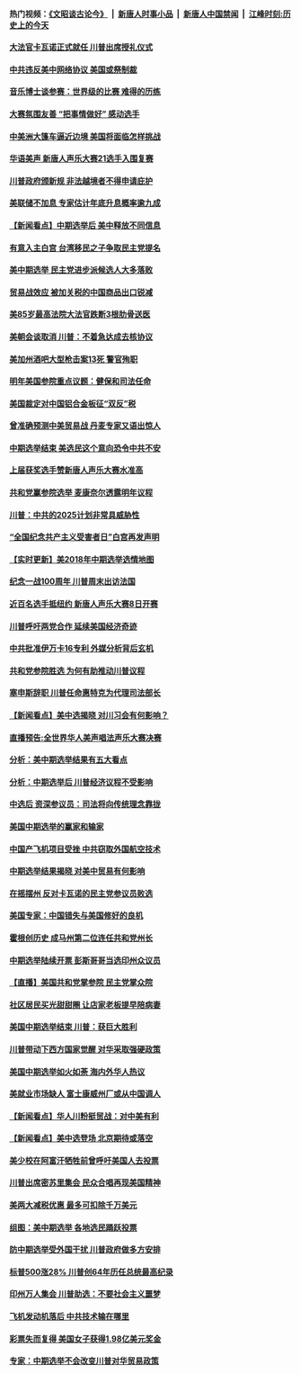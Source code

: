#### 热门视频：[《文昭谈古论今》](https://github.com/gfw-breaker/wenzhao/blob/master/README.md?t=11091533?t=11091233) &nbsp;|&nbsp; [新唐人时事小品](https://github.com/gfw-breaker/ntdtv-comedy/blob/master/README.md?t=11091533?t=11091233) &nbsp;|&nbsp; [新唐人中国禁闻](https://github.com/gfw-breaker/ntdtv-news/blob/master/README.md?t=11091533?t=11091233) &nbsp;|&nbsp; [江峰时刻:历史上的今天](https://github.com/gfw-breaker/today-in-history/blob/master/README.md?t=11091533?t=11091233) 

#### [大法官卡瓦诺正式就任 川普出席授礼仪式](../pages/nsc412/n10840367.md?t=11091533?t=11091233) 

#### [中共违反美中网络协议 美国或祭制裁](../pages/nsc412/n10840238.md?t=11091533?t=11091233) 

#### [音乐博士谈参赛：世界级的比赛 难得的历练](../pages/nsc412/n10839835.md?t=11091533?t=11091233) 

#### [大赛氛围友善 “把事情做好” 感动选手](../pages/nsc412/n10839875.md?t=11091533?t=11091233) 

#### [中美洲大篷车逼近边境 美国将面临怎样挑战](../pages/nsc412/n10839620.md?t=11091533?t=11091233) 

#### [华语美声 新唐人声乐大赛21选手入围复赛](../pages/nsc412/n10839807.md?t=11091533?t=11091233) 

#### [川普政府颁新规 非法越境者不得申请庇护](../pages/nsc412/n10839735.md?t=11091533?t=11091233) 

#### [美联储不加息 专家估计年底升息概率逾九成](../pages/nsc412/n10839625.md?t=11091533?t=11091233) 

#### [【新闻看点】中期选举后 美中释放不同信息](../pages/nsc412/n10839180.md?t=11091533?t=11091233) 

#### [有意入主白宫 台湾移民之子争取民主党提名](../pages/nsc412/n10839477.md?t=11091533?t=11091233) 

#### [美中期选举 民主党进步派候选人大多落败](../pages/nsc412/n10839376.md?t=11091533?t=11091233) 

#### [贸易战效应 被加关税的中国商品出口锐减](../pages/nsc412/n10839305.md?t=11091533?t=11091233) 

#### [美85岁最高法院大法官跌断3根肋骨送医](../pages/nsc412/n10839064.md?t=11091533?t=11091233) 

#### [美朝会谈取消 川普：不着急达成去核协议](../pages/nsc412/n10837895.md?t=11091533?t=11091233) 

#### [美加州酒吧大型枪击案13死 警官殉职](../pages/nsc412/n10838345.md?t=11091533?t=11091233) 

#### [明年美国参院重点议题：健保和司法任命](../pages/nsc412/n10838362.md?t=11091533?t=11091233) 

#### [美国裁定对中国铝合金板征“双反”税](../pages/nsc412/n10837584.md?t=11091533?t=11091233) 

#### [曾准确预测中美贸易战 丹麦专家又语出惊人](../pages/nsc412/n10837600.md?t=11091533?t=11091233) 

#### [中期选举结束 美选民这个意向恐令中共不安](../pages/nsc412/n10837538.md?t=11091533?t=11091233) 

#### [上届获奖选手赞新唐人声乐大赛水准高](../pages/nsc412/n10837404.md?t=11091533?t=11091233) 

#### [共和党赢参院选举 麦康奈尔透露明年议程](../pages/nsc412/n10837374.md?t=11091533?t=11091233) 

#### [川普：中共的2025计划非常具威胁性](../pages/nsc412/n10837413.md?t=11091533?t=11091233) 

#### [“全国纪念共产主义受害者日”白宫再发声明](../pages/nsc412/n10837350.md?t=11091533?t=11091233) 

#### [【实时更新】美2018年中期选举选情地图](../pages/nsc412/n10834279.md?t=11091533?t=11091233) 

#### [纪念一战100周年 川普周末出访法国](../pages/nsc412/n10837179.md?t=11091533?t=11091233) 

#### [近百名选手抵纽约 新唐人声乐大赛8日开赛](../pages/nsc412/n10837104.md?t=11091533?t=11091233) 

#### [川普呼吁两党合作 延续美国经济奇迹](../pages/nsc412/n10837121.md?t=11091533?t=11091233) 

#### [中共批准伊万卡16专利 外媒分析背后玄机](../pages/nsc412/n10836498.md?t=11091533?t=11091233) 

#### [共和党参院胜选 为何有助推动川普议程](../pages/nsc412/n10836979.md?t=11091533?t=11091233) 

#### [塞申斯辞职 川普任命惠特克为代理司法部长](../pages/nsc412/n10836938.md?t=11091533?t=11091233) 

#### [【新闻看点】美中选揭晓 对川习会有何影响？](../pages/nsc412/n10836680.md?t=11091533?t=11091233) 

#### [直播预告:全世界华人美声唱法声乐大赛决赛](../pages/nsc412/n10836869.md?t=11091533?t=11091233) 

#### [分析：美中期选举结果有五大看点](../pages/nsc412/n10836688.md?t=11091533?t=11091233) 

#### [分析：中期选举后 川普经济议程不受影响](../pages/nsc412/n10836639.md?t=11091533?t=11091233) 

#### [中选后 资深参议员：司法将向传统理念靠拢](../pages/nsc412/n10836636.md?t=11091533?t=11091233) 

#### [美国中期选举的赢家和输家](../pages/nsc412/n10836599.md?t=11091533?t=11091233) 

#### [中国产飞机项目受挫 中共窃取外国航空技术](../pages/nsc412/n10834297.md?t=11091533?t=11091233) 

#### [中期选举结果揭晓 对美中贸易有何影响](../pages/nsc412/n10835845.md?t=11091533?t=11091233) 

#### [在摇摆州 反对卡瓦诺的民主党参议员败选](../pages/nsc412/n10835814.md?t=11091533?t=11091233) 

#### [美国专家：中国错失与美国修好的良机](../pages/nsc412/n10835636.md?t=11091533?t=11091233) 

#### [霍根创历史 成马州第二位连任共和党州长](../pages/nsc412/n10835590.md?t=11091533?t=11091233) 

#### [中期选举陆续开票 彭斯哥哥当选印州众议员](../pages/nsc412/n10835198.md?t=11091533?t=11091233) 

#### [【直播】美国共和党掌参院 民主党掌众院](../pages/nsc412/n10834434.md?t=11091533?t=11091233) 

#### [社区居民买光甜甜圈 让店家老板提早陪病妻](../pages/nsc412/n10835016.md?t=11091533?t=11091233) 

#### [美国中期选举结束 川普：获巨大胜利](../pages/nsc412/n10834872.md?t=11091533?t=11091233) 

#### [川普带动下西方国家觉醒 对华采取强硬政策](../pages/nsc412/n10834533.md?t=11091533?t=11091233) 

#### [美国中期选举如火如荼 海内外华人热议](../pages/nsc412/n10834914.md?t=11091533?t=11091233) 

#### [美就业市场缺人 富士康威州厂或从中国调人](../pages/nsc412/n10834510.md?t=11091533?t=11091233) 

#### [【新闻看点】华人川粉挺贸战：对中美有利](../pages/nsc412/n10834109.md?t=11091533?t=11091233) 

#### [【新闻看点】美中选登场 北京期待或落空](../pages/nsc412/n10833936.md?t=11091533?t=11091233) 

#### [美少校在阿富汗牺牲前曾呼吁美国人去投票](../pages/nsc412/n10834207.md?t=11091533?t=11091233) 

#### [川普出席密苏里集会 民众合唱再现美国精神](../pages/nsc412/n10834194.md?t=11091533?t=11091233) 

#### [美两大减税优惠 最多可扣除千万美元](../pages/nsc412/n10834121.md?t=11091533?t=11091233) 

#### [组图：美中期选举 各地选民踊跃投票](../pages/nsc412/n10833951.md?t=11091533?t=11091233) 

#### [防中期选举受外国干扰 川普政府做多方安排](../pages/nsc412/n10834018.md?t=11091533?t=11091233) 

#### [标普500涨28% 川普创64年历任总统最高纪录](../pages/nsc412/n10833630.md?t=11091533?t=11091233) 

#### [印州万人集会 川普助选：不要社会主义噩梦](../pages/nsc412/n10833526.md?t=11091533?t=11091233) 

#### [飞机发动机落后 中共技术输在哪里](../pages/nsc412/n10831804.md?t=11091533?t=11091233) 

#### [彩票失而复得 美国女子获得1.98亿美元奖金](../pages/nsc412/n10832909.md?t=11091533?t=11091233) 

#### [专家：中期选举不会改变川普对华贸易政策](../pages/nsc412/n10832522.md?t=11091533?t=11091233) 

